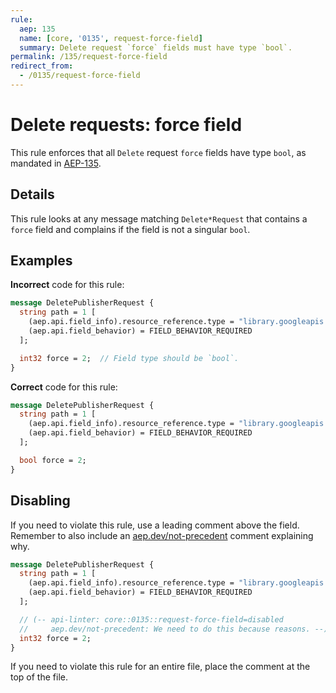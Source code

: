 ```yaml
---
rule:
  aep: 135
  name: [core, '0135', request-force-field]
  summary: Delete request `force` fields must have type `bool`.
permalink: /135/request-force-field
redirect_from:
  - /0135/request-force-field
---
```


# Delete requests: force field

This rule enforces that all `Delete` request `force` fields have type `bool`, as
mandated in [AEP-135][].

## Details

This rule looks at any message matching `Delete*Request` that contains a `force`
field and complains if the field is not a singular `bool`.

## Examples

**Incorrect** code for this rule:

```proto
message DeletePublisherRequest {
  string path = 1 [
    (aep.api.field_info).resource_reference.type = "library.googleapis.com/Publisher",
    (aep.api.field_behavior) = FIELD_BEHAVIOR_REQUIRED
  ];

  int32 force = 2;  // Field type should be `bool`.
}
```

**Correct** code for this rule:

```proto
message DeletePublisherRequest {
  string path = 1 [
    (aep.api.field_info).resource_reference.type = "library.googleapis.com/Publisher",
    (aep.api.field_behavior) = FIELD_BEHAVIOR_REQUIRED
  ];

  bool force = 2;
}
```

## Disabling

If you need to violate this rule, use a leading comment above the field.
Remember to also include an [aep.dev/not-precedent][] comment explaining why.

```proto
message DeletePublisherRequest {
  string path = 1 [
    (aep.api.field_info).resource_reference.type = "library.googleapis.com/Publisher",
    (aep.api.field_behavior) = FIELD_BEHAVIOR_REQUIRED
  ];

  // (-- api-linter: core::0135::request-force-field=disabled
  //     aep.dev/not-precedent: We need to do this because reasons. --)
  int32 force = 2;
}
```

If you need to violate this rule for an entire file, place the comment at the
top of the file.

[aep-135]: https://aep.dev/135
[aep.dev/not-precedent]: https://aep.dev/not-precedent
